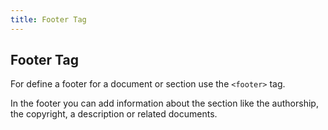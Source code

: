 ```yaml
---
title: Footer Tag
---
```

## Footer Tag

For define a footer for a document or section use the `<footer>` tag.

In the footer you can add information about the section like the authorship, the copyright, a description or related documents.



